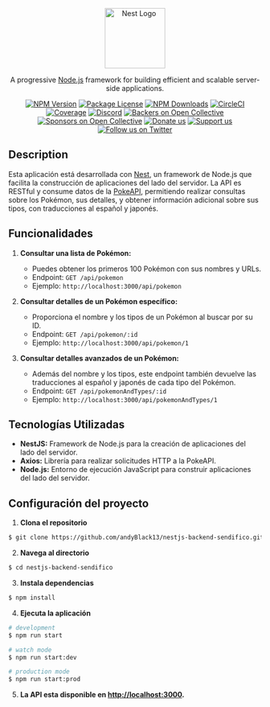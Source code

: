 <p align="center">
  <a href="http://nestjs.com/" target="blank"><img src="https://nestjs.com/img/logo-small.svg" width="120" alt="Nest Logo" /></a>
</p>

[circleci-image]: https://img.shields.io/circleci/build/github/nestjs/nest/master?token=abc123def456
[circleci-url]: https://circleci.com/gh/nestjs/nest

  <p align="center">A progressive <a href="http://nodejs.org" target="_blank">Node.js</a> framework for building efficient and scalable server-side applications.</p>
    <p align="center">
<a href="https://www.npmjs.com/~nestjscore" target="_blank"><img src="https://img.shields.io/npm/v/@nestjs/core.svg" alt="NPM Version" /></a>
<a href="https://www.npmjs.com/~nestjscore" target="_blank"><img src="https://img.shields.io/npm/l/@nestjs/core.svg" alt="Package License" /></a>
<a href="https://www.npmjs.com/~nestjscore" target="_blank"><img src="https://img.shields.io/npm/dm/@nestjs/common.svg" alt="NPM Downloads" /></a>
<a href="https://circleci.com/gh/nestjs/nest" target="_blank"><img src="https://img.shields.io/circleci/build/github/nestjs/nest/master" alt="CircleCI" /></a>
<a href="https://coveralls.io/github/nestjs/nest?branch=master" target="_blank"><img src="https://coveralls.io/repos/github/nestjs/nest/badge.svg?branch=master#9" alt="Coverage" /></a>
<a href="https://discord.gg/G7Qnnhy" target="_blank"><img src="https://img.shields.io/badge/discord-online-brightgreen.svg" alt="Discord"/></a>
<a href="https://opencollective.com/nest#backer" target="_blank"><img src="https://opencollective.com/nest/backers/badge.svg" alt="Backers on Open Collective" /></a>
<a href="https://opencollective.com/nest#sponsor" target="_blank"><img src="https://opencollective.com/nest/sponsors/badge.svg" alt="Sponsors on Open Collective" /></a>
  <a href="https://paypal.me/kamilmysliwiec" target="_blank"><img src="https://img.shields.io/badge/Donate-PayPal-ff3f59.svg" alt="Donate us"/></a>
    <a href="https://opencollective.com/nest#sponsor"  target="_blank"><img src="https://img.shields.io/badge/Support%20us-Open%20Collective-41B883.svg" alt="Support us"></a>
  <a href="https://twitter.com/nestframework" target="_blank"><img src="https://img.shields.io/twitter/follow/nestframework.svg?style=social&label=Follow" alt="Follow us on Twitter"></a>
</p>
  <!--[![Backers on Open Collective](https://opencollective.com/nest/backers/badge.svg)](https://opencollective.com/nest#backer)
  [![Sponsors on Open Collective](https://opencollective.com/nest/sponsors/badge.svg)](https://opencollective.com/nest#sponsor)-->

## Description

Esta aplicación está desarrollada con [Nest](https://github.com/nestjs/nest), un framework de Node.js que facilita la construcción de aplicaciones del lado del servidor. La API es RESTful y consume datos de la [PokeAPI](https://pokeapi.co/docs/v2), permitiendo realizar consultas sobre los Pokémon, sus detalles, y obtener información adicional sobre sus tipos, con traducciones al español y japonés.

## Funcionalidades

1. **Consultar una lista de Pokémon:**
   - Puedes obtener los primeros 100 Pokémon con sus nombres y URLs.
   - Endpoint: `GET /api/pokemon`
   - Ejemplo: `http://localhost:3000/api/pokemon`

2. **Consultar detalles de un Pokémon específico:**
   - Proporciona el nombre y los tipos de un Pokémon al buscar por su ID.
   - Endpoint: `GET /api/pokemon/:id`
   - Ejemplo: `http://localhost:3000/api/pokemon/1`

3. **Consultar detalles avanzados de un Pokémon:**
   - Además del nombre y los tipos, este endpoint también devuelve las traducciones al español y japonés de cada tipo del Pokémon.
   - Endpoint: `GET /api/pokemonAndTypes/:id`
   - Ejemplo: `http://localhost:3000/api/pokemonAndTypes/1`

## Tecnologías Utilizadas

- **NestJS:** Framework de Node.js para la creación de aplicaciones del lado del servidor.
- **Axios:** Librería para realizar solicitudes HTTP a la PokeAPI.
- **Node.js:** Entorno de ejecución JavaScript para construir aplicaciones del lado del servidor.

## Configuración del proyecto

1. **Clona el repositorio**

```bash
$ git clone https://github.com/andyBlack13/nestjs-backend-sendifico.git
```

2. **Navega al directorio**

```bash
$ cd nestjs-backend-sendifico
```

3. **Instala dependencias**

```bash
$ npm install
```

4. **Ejecuta la aplicación**

```bash
# development
$ npm run start

# watch mode
$ npm run start:dev

# production mode
$ npm run start:prod

```

5. **La API esta disponible en [http://localhost:3000](http://localhost:3000).**

